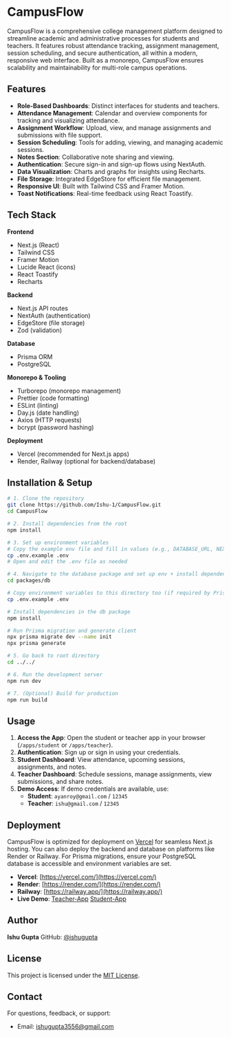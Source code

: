 # CampusFlow

CampusFlow is a comprehensive college management platform designed to streamline academic and administrative processes for students and teachers. It features robust attendance tracking, assignment management, session scheduling, and secure authentication, all within a modern, responsive web interface. Built as a monorepo, CampusFlow ensures scalability and maintainability for multi-role campus operations.

## Features

- **Role-Based Dashboards**: Distinct interfaces for students and teachers.
- **Attendance Management**: Calendar and overview components for tracking and visualizing attendance.
- **Assignment Workflow**: Upload, view, and manage assignments and submissions with file support.
- **Session Scheduling**: Tools for adding, viewing, and managing academic sessions.
- **Notes Section**: Collaborative note sharing and viewing.
- **Authentication**: Secure sign-in and sign-up flows using NextAuth.
- **Data Visualization**: Charts and graphs for insights using Recharts.
- **File Storage**: Integrated EdgeStore for efficient file management.
- **Responsive UI**: Built with Tailwind CSS and Framer Motion.
- **Toast Notifications**: Real-time feedback using React Toastify.

## Tech Stack

**Frontend**
- Next.js (React)
- Tailwind CSS
- Framer Motion
- Lucide React (icons)
- React Toastify
- Recharts

**Backend**
- Next.js API routes
- NextAuth (authentication)
- EdgeStore (file storage)
- Zod (validation)

**Database**
- Prisma ORM
- PostgreSQL

**Monorepo & Tooling**
- Turborepo (monorepo management)
- Prettier (code formatting)
- ESLint (linting)
- Day.js (date handling)
- Axios (HTTP requests)
- bcrypt (password hashing)

**Deployment**
- Vercel (recommended for Next.js apps)
- Render, Railway (optional for backend/database)

## Installation & Setup

```sh
# 1. Clone the repository
git clone https://github.com/Ishu-1/CampusFlow.git
cd CampusFlow

# 2. Install dependencies from the root
npm install

# 3. Set up environment variables
# Copy the example env file and fill in values (e.g., DATABASE_URL, NEXTAUTH_SECRET, etc.)
cp .env.example .env
# Open and edit the .env file as needed

# 4. Navigate to the database package and set up env + install dependencies
cd packages/db

# Copy environment variables to this directory too (if required by Prisma here)
cp .env.example .env

# Install dependencies in the db package
npm install

# Run Prisma migration and generate client
npx prisma migrate dev --name init
npx prisma generate

# 5. Go back to root directory
cd ../../

# 6. Run the development server
npm run dev

# 7. (Optional) Build for production
npm run build
```

## Usage

1. **Access the App**: Open the student or teacher app in your browser (`/apps/student` or `/apps/teacher`).
2. **Authentication**: Sign up or sign in using your credentials.
3. **Student Dashboard**: View attendance, upcoming sessions, assignments, and notes.
4. **Teacher Dashboard**: Schedule sessions, manage assignments, view submissions, and share notes.
5. **Demo Access**: If demo credentials are available, use:
   - **Student**: `ayanroy@gmail.com` / `12345`
   - **Teacher**: `ishu@gmail.com` / `12345`

## Deployment

CampusFlow is optimized for deployment on [Vercel](https://vercel.com/) for seamless Next.js hosting. You can also deploy the backend and database on platforms like Render or Railway. For Prisma migrations, ensure your PostgreSQL database is accessible and environment variables are set.

- **Vercel**: [https://vercel.com/](https://vercel.com/)
- **Render**: [https://render.com/](https://render.com/)
- **Railway**: [https://railway.app/](https://railway.app/)
- **Live Demo**: [Teacher-App](https://campusflow-teacher.vercel.app/) [Student-App](https://ecomm-user-app.vercel.app/)

## Author

**Ishu Gupta**
GitHub: [@ishugupta](https://github.com/Ishu-1)

## License

This project is licensed under the [MIT License](LICENSE).

## Contact

For questions, feedback, or support:
- Email: ishugupta3556@gmail.com
